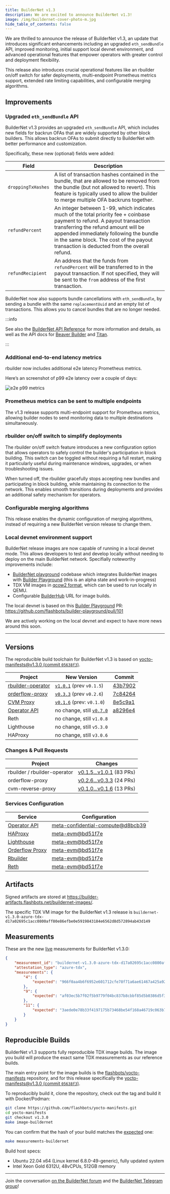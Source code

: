 ```yaml
---
title: BuilderNet v1.3
description: We are excited to announce BuilderNet v1.3!
image: /img/buildernet-cover-photo-m.jpg
hide_table_of_contents: false
---
```


We are thrilled to announce the release of BuilderNet v1.3, an update that introduces significant enhancements including an upgraded `eth_sendBundle` API, improved monitoring, initial support local devnet environment, and advanced operational features that empower operators with greater control and deployment flexibility.

<!-- truncate -->

This release also introduces crucial operational features like an rbuilder on/off switch for safer deployments, multi-endpoint Prometheus metrics support, extended rate limiting capabilities, and configurable merging algorithms.

## Improvements

### Upgraded `eth_sendBundle` API

BuilderNet v1.3 provides an upgraded `eth_sendBundle` API, which includes new fields for backrun OFAs that are widely supported by other block builders. This allows backrun OFAs to submit directly to BuilderNet with better performance and customization.

Specifically, these new (optional) fields were added:

| Field              | Description                                                                                                                                                                                                                                                                                            |
| ------------------ | ------------------------------------------------------------------------------------------------------------------------------------------------------------------------------------------------------------------------------------------------------------------------------------------------------ |
| `droppingTxHashes` | A list of transaction hashes contained in the bundle, that are allowed to be removed from the bundle (but not allowed to revert). This feature is typically used to allow the builder to merge multiple OFA backruns together.                                                                         |
| `refundPercent`    | An integer between 1-99, which indicates much of the total priority fee + coinbase payment to refund. A payout transaction transferring the refund amount will be appended immediately following the bundle in the same block. The cost of the payout transaction is deducted from the overall refund. |
| `refundRecipient`  | An address that the funds from `refundPercent` will be transferred to in the payout transaction. If not specified, they will be sent to the `from` address of the first transaction.                                                                                                                   |


BuilderNet now also supports bundle cancellations with `eth_sendBundle`, by sending a bundle with the same `replacementUuid` and an empty list of transactions. This allows you to cancel bundles that are no longer needed.

:::info

See also the [BuilderNet API Reference](https://buildernet.org/docs/api) for more information and details, as well as the API docs
for [Beaver Builder](https://beaverbuild.org/docs.html) and [Titan](https://docs.titanbuilder.xyz/api/eth_sendbundle).

:::

### Additional end-to-end latency metrics

rbuilder now includes additional e2e latency Prometheus metrics.

Here’s an screenshot of p99 e2e latency over a couple of days:

![e2e p99 metrics](/img/post-bnet13/e2ep99.jpg)

### Prometheus metrics can be sent to multiple endpoints

The v1.3 release supports multi-endpoint support for Prometheus metrics, allowing builder nodes to send monitoring data to multiple destinations simultaneously.

### rbuilder on/off switch to simplify deployments

The rbuilder on/off switch feature introduces a new configuration option that allows operators to safely control the builder's participation in block building. This switch can be toggled without requiring a full restart, making it particularly useful during maintenance windows, upgrades, or when troubleshooting issues.

When turned off, the rbuilder gracefully stops accepting new bundles and participating in block building, while maintaining its connection to the network. This enables smooth transitions during deployments and provides an additional safety mechanism for operators.

### Configurable merging algorithms

This release enables the dynamic configuration of merging algorithms, instead of requiring a new BuilderNet version release to change them.


### Local devnet environment support

BuilderNet release images are now capable of running in a local devnet mode. This allows developers to test and develop locally without needing to deploy on the main BuilderNet network. Specifially noteworthy improvements include:

- [BuilderNet playground](https://github.com/flashbots/buildernet-playground/) codebase which integrates BuilderNet images with [Builder Playground](https://github.com/flashbots/builder-playground/) (this is an alpha state and work-in-progress)
- TDX VM images in [qcow2 format](https://docs.redhat.com/en/documentation/red_hat_virtualization/4.3/html/technical_reference/qcow2), which can be used to run locally in QEMU.
- Configurable [BuilderHub](https://github.com/flashbots/builder-hub/) URL for image builds.

The local devnet is based on this [Builder Playground](https://github.com/flashbots/builder-playground) PR: https://github.com/flashbots/builder-playground/pull/101

We are actively working on the local devnet and expect to have more news around this soon.

---

## Versions

The reproducible build toolchain for BuilderNet v1.3 is based on [yocto-manifests@v1.3.0 (commit `05638f3`)](https://github.com/flashbots/yocto-manifests/releases/tag/v1.3.0).

| Project                                                                  | New Version                                                                                             | Commit                                                                                                             |
| ------------------------------------------------------------------------ | ------------------------------------------------------------------------------------------------------- | ------------------------------------------------------------------------------------------------------------------ |
| [rbuilder-operator](https://github.com/flashbots/rbuilder-operator/tags) | [`v1.0.1`](https://github.com/flashbots/rbuilder-operator/releases/tag/v1.0.1)  (prev `v0.1.5`)         | [43b7902](https://github.com/flashbots/rbuilder-operator/commit/43b7902925316c1fcadff67c4b2f6e078e064194)          |
| [orderflow-proxy](https://github.com/flashbots/orderflow-proxy)          | [`v0.3.3`](https://github.com/flashbots/buildernet-orderflow-proxy/releases/tag/v0.3.3) (prev `v0.2.6`) | [7c84264](https://github.com/flashbots/buildernet-orderflow-proxy/commit/7c8426426083f829e88947c7222be626c8de1f21) |
| [CVM Proxy](https://github.com/flashbots/cvm-reverse-proxy)              | [`v0.1.6`](https://github.com/flashbots/cvm-reverse-proxy/releases/tag/v0.1.6) (prev: `v0.1.0`)         | [8e5c9a1](https://github.com/flashbots/cvm-reverse-proxy/commit/8e5c9a13278f4864d05a6f1e7493e99f98053cea)          |
| [Operator API](https://github.com/flashbots/system-api)                  | no change, still [`v0.7.0`](https://github.com/flashbots/system-api/releases/tag/v0.7.0)                | [a8296e4](https://github.com/flashbots/system-api/commit/a8296e4ccd355f5fac805828ad8e474381a6c5a2)                 |
| Reth                                                                     | no change, still `v1.0.8`                                                                               |                                                                                                                    |
| Lighthouse                                                               | no change, still `v5.3.0`                                                                               |                                                                                                                    |
| HAProxy                                                                  | no change, still `v3.0.6`                                                                               |                                                                                                                    |

### Changes & Pull Requests

| Project                      | Changes                                                                                                     |
| ---------------------------- | ----------------------------------------------------------------------------------------------------------- |
| rbuilder / rbuilder-operator | [v0.1.5...v1.0.1](https://github.com/flashbots/rbuilder/compare/v0.1.5...v1.0.1) (83 PRs)                   |
| orderflow-proxy              | [v0.2.6...v0.3.3](https://github.com/flashbots/buildernet-orderflow-proxy/compare/v0.2.6...v0.3.3) (24 PRs) |
| cvm-reverse-proxy            | [v0.1.0...v0.1.6](https://github.com/flashbots/cvm-reverse-proxy/compare/v0.1.0...v0.1.6) (13 PRs)          |

### Services Configuration

| Service                                                                                                                                                                           | Configuration                                                                                                                                                                                          |
| --------------------------------------------------------------------------------------------------------------------------------------------------------------------------------- | ------------------------------------------------------------------------------------------------------------------------------------------------------------------------------------------------------ |
| [Operator API](https://github.com/flashbots/meta-confidential-compute/blob/d8bcb394310f896f98f8b83b29732678792d101e/recipes-core/system-api/files/systemapi-config.toml.mustache) | [meta-confidential-compute@d8bcb39](https://github.com/flashbots/meta-confidential-compute/blob/d8bcb394310f896f98f8b83b29732678792d101e/recipes-core/system-api/files/systemapi-config.toml.mustache) |
| [HAProxy](https://github.com/flashbots/meta-evm/blob/bd51f7e9e7271970651d05282a000acf933b106c/recipes-nodes/haproxy/haproxy.cfg.mustache)                                         | [meta-evm@bd51f7e](https://github.com/flashbots/meta-evm/blob/bd51f7e9e7271970651d05282a000acf933b106c/recipes-nodes/haproxy/haproxy.cfg.mustache)                                                     |
| [Lighthouse](https://github.com/flashbots/meta-evm/blob/bd51f7e9e7271970651d05282a000acf933b106c/recipes-nodes/lighthouse/init#L37-L57)                                           | [meta-evm@bd51f7e](https://github.com/flashbots/meta-evm/blob/bd51f7e9e7271970651d05282a000acf933b106c/recipes-nodes/lighthouse/init#L37-L57)                                                          |
| [Orderflow Proxy](https://github.com/flashbots/meta-evm/blob/bd51f7e9e7271970651d05282a000acf933b106c/recipes-nodes/orderflow-proxy/files/orderflow-proxy.conf.mustache)          | [meta-evm@bd51f7e](https://github.com/flashbots/meta-evm/blob/bd51f7e9e7271970651d05282a000acf933b106c/recipes-nodes/orderflow-proxy/files/orderflow-proxy.conf.mustache)                              |
| [Rbuilder](https://github.com/flashbots/meta-evm/blob/bd51f7e9e7271970651d05282a000acf933b106c/recipes-nodes/rbuilder/config.mustache)                                            | [meta-evm@bd51f7e](https://github.com/flashbots/meta-evm/blob/bd51f7e9e7271970651d05282a000acf933b106c/recipes-nodes/rbuilder/config.mustache)                                                         |
| [Reth](https://github.com/flashbots/meta-evm/blob/bd51f7e9e7271970651d05282a000acf933b106c/recipes-nodes/reth/init#L41-L59)                                                       | [meta-evm@bd51f7e](https://github.com/flashbots/meta-evm/blob/bd51f7e9e7271970651d05282a000acf933b106c/recipes-nodes/reth/init#L41-L59)                                                                |

## Artifacts

Signed artifacts are stored at https://builder-artifacts.flashbots.net/buildernet-images/.

The specific TDX VM image for the BuilderNet v1.3 release is `buildernet-v1.3.0-azure-tdx-d17a02695c1acc0800aff80e86efbe0e5919843184e6562d8d572894ab43d149`

## Measurements

These are the new [live](https://measurements.builder.flashbots.net/) measurements for BuilderNet v1.3.0:

```json
{
    "measurement_id": "buildernet-v1.3.0-azure-tdx-d17a02695c1acc0800aff80e86efbe0e5919843184e6562d8d572894ab43d149.wic.vhd",
    "attestation_type": "azure-tdx",
    "measurements": {
        "4": {
            "expected": "966f0aa4b6f6952e601712cfe78f71a6ae61467a425a92d0800c754e98933d78"
        },
        "9": {
            "expected": "af03ec5b7f02f5b9779f04bc837b8cbbf85d5b0386d5f387d8b99e8f0d9a1fa4"
        },
        "11": {
            "expected": "3aede0e78b33f4197175b73468be54f168a46719c063b7c4f27c10984e614b38"
        }
    }
}
```

## Reproducible Builds

BuilderNet v1.3 supports fully reproducible TDX image builds. The image you build will produce the exact same TDX measurements as our reference builds.

The main entry point for the image builds is the [flashbots/yocto-manifests](https://github.com/flashbots/yocto-manifests) repository, and for this release specifically the [yocto-manifests@v1.3.0 (commit `05638f3`)](https://github.com/flashbots/yocto-manifests/releases/tag/v1.3.0).

To reproducibly build it, clone the repository, check out the tag and build it with Docker/Podman:

```bash
git clone https://github.com/flashbots/yocto-manifests.git
cd yocto-manifests
git checkout v1.3.0
make image-buildernet
```

You can confirm that the hash of your build matches the [expected](https://measurements.builder.flashbots.net/) one:

```bash
make measurements-buildernet
```

Build host specs:

- Ubuntu 22.04 x64 (Linux kernel 6.8.0-49-generic), fully updated system
- Intel Xeon Gold 6312U, 48vCPUs, 512GB memory

---

Join the conversation [on the BuilderNet forum](https://collective.flashbots.net/c/buildernet/31) and the [BuilderNet Telegram group](https://t.me/buildernet_general)!